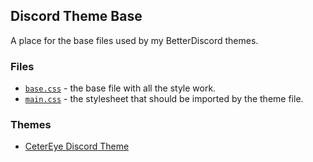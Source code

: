 ## Discord Theme Base

A place for the base files used by my BetterDiscord themes.

### Files

- [`base.css`](base.css) - the base file with all the style work.
- [`main.css`](main.css) - the stylesheet that should be imported by the theme file.

### Themes

- [CeterEye Discord Theme](https://github.com/Ceterai/DiscordTheme)
